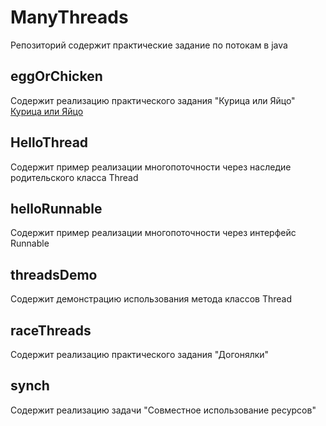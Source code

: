 # ManyThreads
Репозиторий содержит практические задание по потокам в java 
## eggOrChicken
Содержит реализацию практического задания "Курица или Яйцо"
<a href="https://github.com/stillfak/ManyThreads/tree/master/src/ru/gva/demo/eggOrChicken">Курица или Яйцо</a>
## HelloThread
Содержит пример реализации многопоточности через наследие родительского класса Thread
<a href=""></a>
## helloRunnable
Содержит пример реализации многопоточности через интерфейс Runnable
<a href=""></a>
## threadsDemo 
Содержит демонстрацию использования метода классов Thread
<a href=""></a>
## raceThreads
Содержит реализацию практического задания "Догонялки"
<a href=""></a>
## synch
Содержит реализацию задачи "Совместное использование ресурсов"
<a href=""></a>
